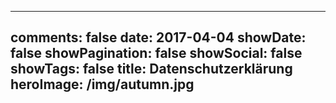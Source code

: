 
---
comments: false
date: 2017-04-04
showDate: false
showPagination: false
showSocial: false
showTags: false
title: Datenschutzerklärung
heroImage: /img/autumn.jpg
---
